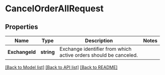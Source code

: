 # CancelOrderAllRequest

## Properties

Name | Type | Description | Notes
------------ | ------------- | ------------- | -------------
**ExchangeId** | **string** | Exchange identifier from which active orders should be canceled. | 

[[Back to Model list]](../README.md#documentation-for-models) [[Back to API list]](../README.md#documentation-for-api-endpoints) [[Back to README]](../README.md)


